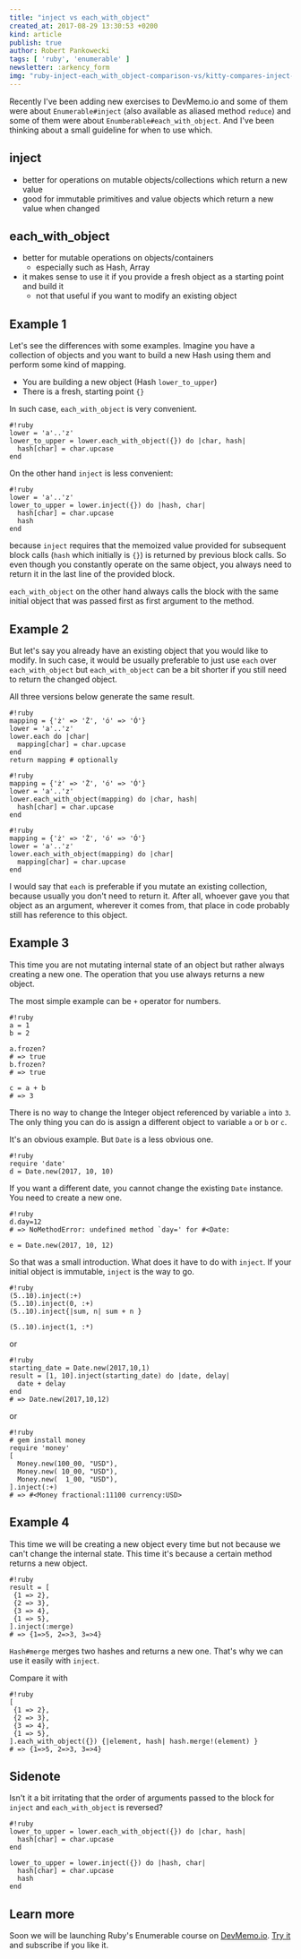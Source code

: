 ```yaml
---
title: "inject vs each_with_object"
created_at: 2017-08-29 13:30:53 +0200
kind: article
publish: true
author: Robert Pankowecki
tags: [ 'ruby', 'enumerable' ]
newsletter: :arkency_form
img: "ruby-inject-each_with_object-comparison-vs/kitty-compares-inject-ruby-each_with_object.jpg"
---
```


Recently I've been adding new exercises to DevMemo.io and some of them were about `Enumerable#inject` (also available as aliased method `reduce`) and some of them were about `Enumberable#each_with_object`. And I've been thinking about a small guideline for when to use which.

<!-- more -->

## inject

* better for operations on mutable objects/collections which return a new value
* good for immutable primitives and value objects which return a new value when changed

## each\_with\_object

* better for mutable operations on objects/containers
  * especially such as Hash, Array
* it makes sense to use it if you provide a fresh object as a starting point and build it
  * not that useful if you want to modify an existing object

## Example 1

Let's see the differences with some examples. Imagine you have a collection of objects and you want to build a new Hash using them and perform some kind of mapping.

* You are building a new object (Hash `lower_to_upper`)
* There is a fresh, starting point `{}`

In such case, `each_with_object` is very convenient.

```
#!ruby
lower = 'a'..'z'
lower_to_upper = lower.each_with_object({}) do |char, hash|
  hash[char] = char.upcase
end
```

On the other hand `inject` is less convenient:

```
#!ruby
lower = 'a'..'z'
lower_to_upper = lower.inject({}) do |hash, char|
  hash[char] = char.upcase
  hash
end
```

because `inject` requires that the memoized value provided for subsequent block calls (`hash` which initially is `{}`) is returned by previous block calls. So even though you constantly operate on the same object, you always need to return it in the last line of the provided block.

`each_with_object` on the other hand always calls the block with the same initial object that was passed first as first argument to the method.

## Example 2

But let's say you already have an existing object that you would like to modify. In such case, it would be usually preferable to just use `each` over `each_with_object` but `each_with_object` can be a bit shorter if you still need to return the changed object.

All three versions below generate the same result.

```
#!ruby
mapping = {'ż' => 'Ż', 'ó' => 'Ó'}
lower = 'a'..'z'
lower.each do |char|
  mapping[char] = char.upcase
end
return mapping # optionally
```

```
#!ruby
mapping = {'ż' => 'Ż', 'ó' => 'Ó'}
lower = 'a'..'z'
lower.each_with_object(mapping) do |char, hash|
  hash[char] = char.upcase
end
```

```
#!ruby
mapping = {'ż' => 'Ż', 'ó' => 'Ó'}
lower = 'a'..'z'
lower.each_with_object(mapping) do |char|
  mapping[char] = char.upcase
end
```

I would say that `each` is preferable if you mutate an existing collection, because usually you don't need to return it. After all, whoever gave you that object as an argument, wherever it comes from, that place in code probably still has reference to this object.

## Example 3

This time you are not mutating internal state of an object but rather always creating a new one. The operation that you use always returns a new object.

The most simple example can be `+` operator for numbers.

```
#!ruby
a = 1
b = 2

a.frozen?
# => true
b.frozen?
# => true

c = a + b
# => 3
```

There is no way to change the Integer object referenced by variable `a` into `3`. The only thing you can do is assign a different object to variable `a` or `b` or `c`.

It's an obvious example. But `Date` is a less obvious one.

```
#!ruby
require 'date'
d = Date.new(2017, 10, 10)
```

If you want a different date, you cannot change the existing `Date` instance. You need to create a new one.

```
#!ruby
d.day=12
# => NoMethodError: undefined method `day=' for #<Date:

e = Date.new(2017, 10, 12)
```

So that was a small introduction. What does it have to do with `inject`. If your initial object is immutable, `inject` is the way to go.

```
#!ruby
(5..10).inject(:+)
(5..10).inject(0, :+)
(5..10).inject{|sum, n| sum + n }

(5..10).inject(1, :*)
```

or

```
#!ruby
starting_date = Date.new(2017,10,1)
result = [1, 10].inject(starting_date) do |date, delay|
  date + delay
end
# => Date.new(2017,10,12)
```

or

```
#!ruby
# gem install money
require 'money'
[
  Money.new(100_00, "USD"),
  Money.new( 10_00, "USD"),
  Money.new(  1_00, "USD"),
].inject(:+)
# => #<Money fractional:11100 currency:USD>
```

## Example 4

This time we will be creating a new object every time but not because we can't change the internal state. This time it's because a certain method returns a new object.

```
#!ruby
result = [
 {1 => 2},
 {2 => 3},
 {3 => 4},
 {1 => 5},
].inject(:merge)
# => {1=>5, 2=>3, 3=>4}
```

`Hash#merge` merges two hashes and returns a new one. That's why we can use it easily with `inject`.

Compare it with

```
#!ruby
[
 {1 => 2},
 {2 => 3},
 {3 => 4},
 {1 => 5},
].each_with_object({}) {|element, hash| hash.merge!(element) }
# => {1=>5, 2=>3, 3=>4}
```

## Sidenote

Isn't it a bit irritating that the order of arguments passed to the block for `inject` and `each_with_object` is reversed?

```
#!ruby
lower_to_upper = lower.each_with_object({}) do |char, hash|
  hash[char] = char.upcase
end

lower_to_upper = lower.inject({}) do |hash, char|
  hash[char] = char.upcase
  hash
end
```

## Learn more

Soon we will be launching Ruby's Enumerable course on [DevMemo.io](https://devmemo.io). [Try it](https://devmemo.io) and subscribe if you like it.
